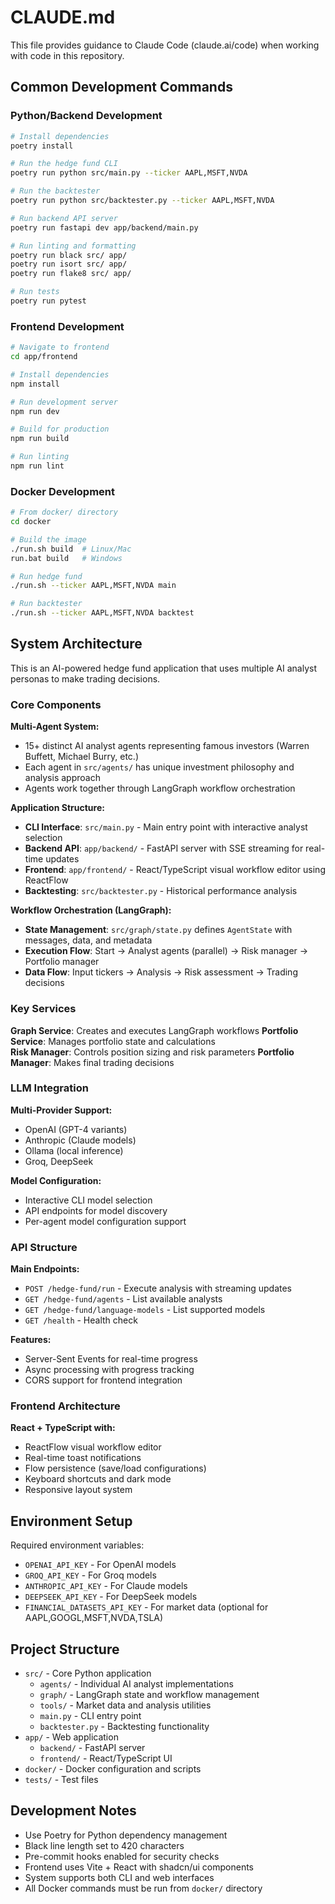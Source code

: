 # CLAUDE.md

This file provides guidance to Claude Code (claude.ai/code) when working with code in this repository.

## Common Development Commands

### Python/Backend Development
```bash
# Install dependencies
poetry install

# Run the hedge fund CLI
poetry run python src/main.py --ticker AAPL,MSFT,NVDA

# Run the backtester
poetry run python src/backtester.py --ticker AAPL,MSFT,NVDA

# Run backend API server
poetry run fastapi dev app/backend/main.py

# Run linting and formatting
poetry run black src/ app/
poetry run isort src/ app/
poetry run flake8 src/ app/

# Run tests
poetry run pytest
```

### Frontend Development
```bash
# Navigate to frontend
cd app/frontend

# Install dependencies
npm install

# Run development server
npm run dev

# Build for production
npm run build

# Run linting
npm run lint
```

### Docker Development
```bash
# From docker/ directory
cd docker

# Build the image
./run.sh build  # Linux/Mac
run.bat build   # Windows

# Run hedge fund
./run.sh --ticker AAPL,MSFT,NVDA main

# Run backtester
./run.sh --ticker AAPL,MSFT,NVDA backtest
```

## System Architecture

This is an AI-powered hedge fund application that uses multiple AI analyst personas to make trading decisions.

### Core Components

**Multi-Agent System:**
- 15+ distinct AI analyst agents representing famous investors (Warren Buffett, Michael Burry, etc.)
- Each agent in `src/agents/` has unique investment philosophy and analysis approach
- Agents work together through LangGraph workflow orchestration

**Application Structure:**
- **CLI Interface**: `src/main.py` - Main entry point with interactive analyst selection
- **Backend API**: `app/backend/` - FastAPI server with SSE streaming for real-time updates
- **Frontend**: `app/frontend/` - React/TypeScript visual workflow editor using ReactFlow
- **Backtesting**: `src/backtester.py` - Historical performance analysis

**Workflow Orchestration (LangGraph):**
- **State Management**: `src/graph/state.py` defines `AgentState` with messages, data, and metadata
- **Execution Flow**: Start → Analyst agents (parallel) → Risk manager → Portfolio manager
- **Data Flow**: Input tickers → Analysis → Risk assessment → Trading decisions

### Key Services

**Graph Service**: Creates and executes LangGraph workflows
**Portfolio Service**: Manages portfolio state and calculations  
**Risk Manager**: Controls position sizing and risk parameters
**Portfolio Manager**: Makes final trading decisions

### LLM Integration

**Multi-Provider Support:**
- OpenAI (GPT-4 variants)
- Anthropic (Claude models)
- Ollama (local inference)
- Groq, DeepSeek

**Model Configuration:**
- Interactive CLI model selection
- API endpoints for model discovery
- Per-agent model configuration support

### API Structure

**Main Endpoints:**
- `POST /hedge-fund/run` - Execute analysis with streaming updates
- `GET /hedge-fund/agents` - List available analysts
- `GET /hedge-fund/language-models` - List supported models
- `GET /health` - Health check

**Features:**
- Server-Sent Events for real-time progress
- Async processing with progress tracking
- CORS support for frontend integration

### Frontend Architecture

**React + TypeScript with:**
- ReactFlow visual workflow editor
- Real-time toast notifications
- Flow persistence (save/load configurations)
- Keyboard shortcuts and dark mode
- Responsive layout system

## Environment Setup

Required environment variables:
- `OPENAI_API_KEY` - For OpenAI models
- `GROQ_API_KEY` - For Groq models  
- `ANTHROPIC_API_KEY` - For Claude models
- `DEEPSEEK_API_KEY` - For DeepSeek models
- `FINANCIAL_DATASETS_API_KEY` - For market data (optional for AAPL,GOOGL,MSFT,NVDA,TSLA)

## Project Structure

- `src/` - Core Python application
  - `agents/` - Individual AI analyst implementations
  - `graph/` - LangGraph state and workflow management
  - `tools/` - Market data and analysis utilities
  - `main.py` - CLI entry point
  - `backtester.py` - Backtesting functionality
- `app/` - Web application
  - `backend/` - FastAPI server
  - `frontend/` - React/TypeScript UI
- `docker/` - Docker configuration and scripts
- `tests/` - Test files

## Development Notes

- Use Poetry for Python dependency management
- Black line length set to 420 characters
- Pre-commit hooks enabled for security checks
- Frontend uses Vite + React with shadcn/ui components
- System supports both CLI and web interfaces
- All Docker commands must be run from `docker/` directory